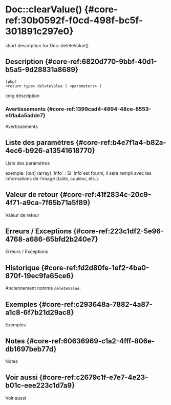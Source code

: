 # Doc::clearValue() {#core-ref:30b0592f-f0cd-498f-bc5f-301891c297e0}

<div class="short-description">
<span class="fixme template">short description for Doc::deleteValue()</span>
</div>
<!--
<div class="applicability">
Obsolète depuis #.#.#
</div>
-->

## Description {#core-ref:6820d770-9bbf-40d1-b5a5-9d28831a8689}

    [php]
    <return type> deleteValue ( <parameters> )

<span class="fixme template">long description</span>

### Avertissements {#core-ref:1399cad4-4894-48ce-8553-e01a4a5adde7}

<span class="fixme template">Avertissements</span>

## Liste des paramètres {#core-ref:b4e7f1a4-b82a-4ec6-b926-a13541618770}

<span class="fixme template">Liste des paramètres</span>

<div class="fixme template">
exemple:  
[out] (array) `info`
:   Si `info`est fourni, il sera rempli avec les informations de l'image (taille, couleur, etc.).
</div>

## Valeur de retour {#core-ref:41f2834c-20c9-4f71-a9ca-7f65b71a5f89}

<span class="fixme template">Valeur de retour</span>

## Erreurs / Exceptions {#core-ref:223c1df2-5e96-4768-a686-65bfd2b240e7}

<span class="fixme template">Erreurs / Exceptions</span>

## Historique {#core-ref:fd2d80fe-1ef2-4ba0-870f-19ec9fa65ce6}

Anciennement nommé `deleteValue`.

## Exemples {#core-ref:c293648a-7882-4a87-a1c8-6f7b21d29ac8}

<span class="fixme template">Exemples</span>

## Notes {#core-ref:60636969-c1a2-4fff-806e-db1697beb77d}

<span class="fixme template">Notes</span>

## Voir aussi {#core-ref:c2679c1f-e7e7-4e23-b01c-eee223c1d7a9}

<span class="fixme template">Voir aussi</span>
